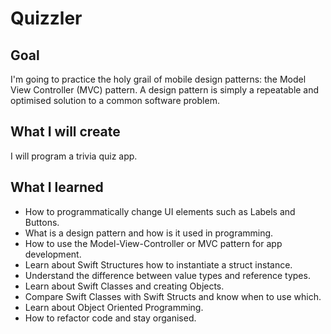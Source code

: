 #  Quizzler

## Goal

I'm  going to practice the holy grail of mobile design patterns: the Model View Controller (MVC) pattern. A design pattern is simply a repeatable and optimised solution to a common software problem.

## What I will create

I will program a trivia quiz app.

## What I learned

* How to programmatically change UI elements such as Labels and Buttons.
* What is a design pattern and how is it used in programming.
* How to use the Model-View-Controller or MVC pattern for app development.
* Learn about Swift Structures how to instantiate a struct instance.
* Understand the difference between value types and reference types. 
* Learn about Swift Classes and creating Objects.
* Compare Swift Classes with Swift Structs and know when to use which.
* Learn about Object Oriented Programming.
* How to refactor code and stay organised.
